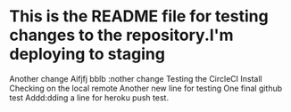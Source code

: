 
This is the README file for testing changes to the repository.I'm deploying to staging
=======
Another change
Aifjfj bblb :nother change
Testing the CircleCI Install
Checking on the local remote
Another new line for testing
One final github test
Addd:dding a line for heroku push test.
